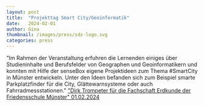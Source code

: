 ```yaml
---
layout: post
title:  "Projekttag Smart City/Geoinformatik"
date:   2024-02-01
author: Gina
thumbnail: /images/press/sdz-logo.svg
categories: press
---
```

"Im Rahmen der Veranstaltung erfuhren die Lernenden einiges über Studieninhalte und Berufsfelder von Geographen und Geoinformatikern und konnten mit Hilfe der senseBox eigene Projektideen zum Thema #SmartCity in Münster entwickeln. Unter den Ideen befanden sich zum Beispiel smarte Parkplatzfinder für die City, Glättewarnsysteme oder auch Fahrradmessstationen."
<a href="https://www.sdz.nrw.de/?id=1817&p=blog&news_id=2564">"Dirk Trompeter für die Fachschaft Erdkunde der Friedensschule Münster" 01.02.2024 </a>
